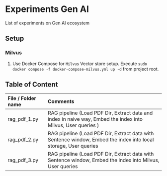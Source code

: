 # Experiments Gen AI

List of experiments on Gen AI ecosystem

## Setup

### Milvus

1. Use Docker Compose for `Milvus` Vector store setup. Execute `sudo docker compose -f docker-compose-milvus.yml up -d` from project root.

## Table of Content

| File / Folder name | Comments |
|:---|:---|
| rag_pdf_1.py | RAG pipeline (Load PDF Dir, Extract data and index in naive way, Embed the index into Milvus, User queries ) |
| rag_pdf_2.py | RAG pipeline (Load PDF Dir, Extract data with Sentence window, Embed the index into local storage, User queries |
| rag_pdf_3.py | RAG pipeline (Load PDF Dir, Extract data with Sentence window, Embed the index into Milvus, User queries |
